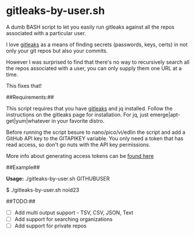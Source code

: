 gitleaks-by-user.sh
=============
A dumb BASH script to let you easily run gitleaks against all the repos associated with a particular user. 

I love [gitleaks](https://github.com/zricethezav/gitleaks) as a means of finding secrets (passwords, keys, certs) in not only your git repos but also your commits.

However I was surprised to find that there's no way to recursively search all the repos associated with a user, you can only supply them one URL at a time.

This fixes that!

##Requirements:##

This script requires that you have [gitleaks](https://github.com/zricethezav/gitleaks) and jq installed. Follow the instructions on the gitleaks page for installation. For jq, just emerge|apt-get|yum|whatever in your favorite distro.

Before running the script besure to nano/pico/vi/edlin the script and add a GitHub API key to the GITAPIKEY variable. You only need a token that has read access, so don't go nuts with the API key permissions.

More info about generating access tokens can be [found here](https://docs.github.com/en/github/authenticating-to-github/creating-a-personal-access-token)

##Example##

**Usage:** ./gitleaks-by-user.sh GITHUBUSER

$ ./gitleaks-by-user.sh noid23

##TODO:##

- [ ] Add multi output support - TSV, CSV, JSON, Text
- [ ] Add support for searching organizations
- [ ] Add support for private repos
